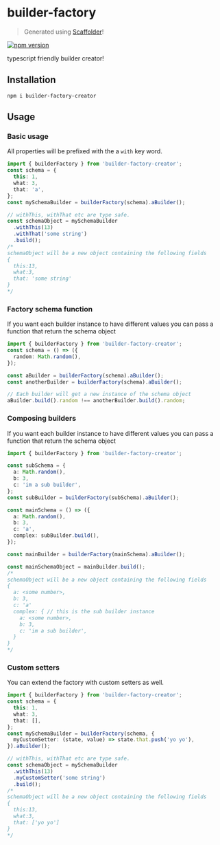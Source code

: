 # builder-factory

> Generated using [Scaffolder](https://github.com/galElmalah/scaffolder)!

[![npm version](https://badge.fury.io/js/builder-factory-creator.svg)](https://badge.fury.io/js/builder-factory-creator)


typescript friendly builder creator!

## Installation

`npm i builder-factory-creator`

## Usage

### Basic usage

All properties will be prefixed with the a `with` key word.

```typescript
import { builderFactory } from 'builder-factory-creator';
const schema = {
  this: 1,
  what: 3,
  that: 'a',
};
const mySchemaBuilder = builderFactory(schema).aBuilder();

// withThis, withThat etc are type safe.
const schemaObject = mySchemaBuilder
  .withThis(13)
  .withThat('some string')
  .build();
/*
schemaObject will be a new object containing the following fields
{
  this:13,
  what:3,
  that: 'some string'
}
*/
```

### Factory schema function

If you want each builder instance to have different values you can pass a function that return the schema object

```typescript
import { builderFactory } from 'builder-factory-creator';
const schema = () => ({
  random: Math.random(),
});

const aBuilder = builderFactory(schema).aBuilder();
const anotherBuilder = builderFactory(schema).aBuilder();

// Each builder will get a new instance of the schema object
aBuilder.build().random !== anotherBuilder.build().random;
```

### Composing builders

If you want each builder instance to have different values you can pass a function that return the schema object

```typescript
import { builderFactory } from 'builder-factory-creator';

const subSchema = {
  a: Math.random(),
  b: 3,
  c: 'im a sub builder',
};
const subBuilder = builderFactory(subSchema).aBuilder();

const mainSchema = () => ({
  a: Math.random(),
  b: 3,
  c: 'a',
  complex: subBuilder.build(),
});

const mainBuilder = builderFactory(mainSchema).aBuilder();

const mainSchemaObject = mainBuilder.build();
/*
schemaObject will be a new object containing the following fields
{
  a: <some number>,
  b: 3,
  c: 'a'
  complex: { // this is the sub builder instance
    a: <some number>,
    b: 3,
    c: 'im a sub builder',
  }
}
*/
```

### Custom setters

You can extend the factory with custom setters as well.

```typescript
import { builderFactory } from 'builder-factory-creator';
const schema = {
  this: 1,
  what: 3,
  that: [],
};
const mySchemaBuilder = builderFactory(schema, {
  myCustomSetter: (state, value) => state.that.push('yo yo'),
}).aBuilder();

// withThis, withThat etc are type safe.
const schemaObject = mySchemaBuilder
  .withThis(13)
  .myCustomSetter('some string')
  .build();
/*
schemaObject will be a new object containing the following fields
{
  this:13,
  what:3,
  that: ['yo yo']
}
*/
```
